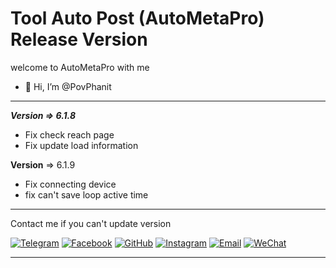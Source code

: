 # Tool Auto Post (AutoMetaPro) Release Version

welcome to AutoMetaPro with me
- 👋 Hi, I’m @PovPhanit
---------------------------------------------
***Version => 6.1.8***
- Fix check reach page
- Fix update load information

**Version** => 6.1.9
- Fix connecting device
- fix can't save loop active time
---------------------------------------------
Contact me if you can't update version

[![Telegram](https://img.shields.io/badge/Telegram-Contact-blue?logo=telegram)](https://t.me/phanit_pov)
[![Facebook](https://img.shields.io/badge/Facebook-Connect-blue?logo=facebook)](https://web.facebook.com/phanit.loveoun.52)
[![GitHub](https://img.shields.io/badge/GitHub-Follow-black?logo=github)](https://github.com/PovPhanit)
[![Instagram](https://img.shields.io/badge/Instagram-Follow-red?logo=instagram)](https://www.instagram.com/phanit_r7)
[![Email](https://img.shields.io/badge/Email-Contact-yellow?logo=gmail)](mailto:povphanit8@gmail.com)
[![WeChat](https://img.shields.io/badge/WeChat-Connect-brightgreen?logo=wechat)](https://u.wechat.com/kHLik3UkGp9k-ghuiZ6rMhM)

____________________________________________
